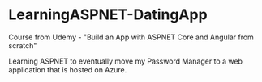 # LearningASPNET-DatingApp

Course from Udemy - "Build an App with ASPNET Core and Angular from scratch"

Learning ASPNET to eventually move my Password Manager to a web application that is hosted on Azure.
